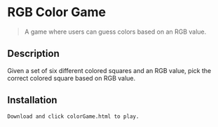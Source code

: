 # RGB Color Game
> A game where users can guess colors based on an RGB value.

## Description
Given a set of six different colored squares and an RGB value, pick the correct colored square based on RGB value.

## Installation

```
Download and click colorGame.html to play.
